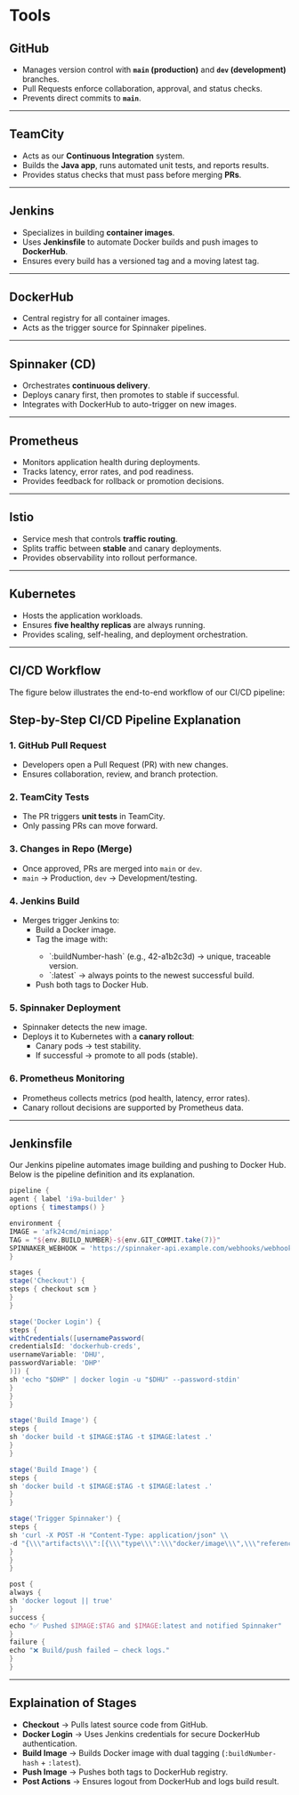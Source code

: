 # Tools

## GitHub
- Manages version control with **`main` (production)** and **`dev` (development)** branches.  
- Pull Requests enforce collaboration, approval, and status checks.  
- Prevents direct commits to **`main`**.  

---

## TeamCity
- Acts as our **Continuous Integration** system.  
- Builds the **Java app**, runs automated unit tests, and reports results.  
- Provides status checks that must pass before merging **PRs**.  

---

## Jenkins
- Specializes in building **container images**.  
- Uses **Jenkinsfile** to automate Docker builds and push images to **DockerHub**.  
- Ensures every build has a versioned tag and a moving latest tag.

---

## DockerHub
- Central registry for all container images.  
- Acts as the trigger source for Spinnaker pipelines.  

---

## Spinnaker (CD)
- Orchestrates **continuous delivery**.  
- Deploys canary first, then promotes to stable if successful.  
- Integrates with DockerHub to auto-trigger on new images.  

---

## Prometheus
- Monitors application health during deployments.
- Tracks latency, error rates, and pod readiness.
- Provides feedback for rollback or promotion decisions.

---

## Istio
- Service mesh that controls **traffic routing**.  
- Splits traffic between **stable** and canary deployments.  
- Provides observability into rollout performance.  

---

## Kubernetes
- Hosts the application workloads.  
- Ensures **five healthy replicas** are always running.  
- Provides scaling, self-healing, and deployment orchestration.

---

## CI/CD Workflow

The figure below illustrates the end-to-end workflow of our CI/CD pipeline:

## Step-by-Step CI/CD Pipeline Explanation  

### 1. GitHub Pull Request  
- Developers open a Pull Request (PR) with new changes.
- Ensures collaboration, review, and branch protection.

### 2. TeamCity Tests  
- The PR triggers **unit tests** in TeamCity.
- Only passing PRs can move forward.

### 3. Changes in Repo (Merge)  
- Once approved, PRs are merged into `main` or `dev`.
- `main` → Production, `dev` → Development/testing.

### 4. Jenkins Build 
- Merges trigger Jenkins to:
    <ul>
    <li style="list-style-type: square;">Build a Docker image.</li>
    <li style="list-style-type: square;">Tag the image with:</li>
    <ul>
    <li style="list-style-type: circle;">`:buildNumber-hash` (e.g., 42-a1b2c3d) → unique, traceable version.</li>
    <li style="list-style-type: circle;">`:latest` → always points to the newest successful build.</li>
    </ul>
    </ul>
    <ul>
    <li style="list-style-type: square;">Push both tags to Docker Hub.</li>
    </ul>

### 5. Spinnaker Deployment
- Spinnaker detects the new image.
- Deploys it to Kubernetes with a **canary rollout**:
    <ul>
    <li style="list-style-type: square;">Canary pods → test stability.</li>
    <li style="list-style-type: square;">If successful → promote to all pods (stable).</li>
    </ul>

### 6. Prometheus Monitoring
- Prometheus collects metrics (pod health, latency, error rates).
- Canary rollout decisions are supported by Prometheus data.

---

## Jenkinsfile

Our Jenkins pipeline automates image building and pushing to Docker Hub. Below is the pipeline definition and its explanation.

```groovy title=""
pipeline {
agent { label 'i9a-builder' }
options { timestamps() }
```

```groovy title=""
environment {
IMAGE = 'afk24cmd/miniapp'
TAG = "${env.BUILD_NUMBER}-${env.GIT_COMMIT.take(7)}"
SPINNAKER_WEBHOOK = 'https://spinnaker-api.example.com/webhooks/webhook/my-pipeline'
}
```

```groovy title=""
stages {
stage('Checkout') {
steps { checkout scm }
}
}
```

```groovy title=""
stage('Docker Login') {
steps {
withCredentials([usernamePassword(
credentialsId: 'dockerhub-creds',
usernameVariable: 'DHU',
passwordVariable: 'DHP'
)]) {
sh 'echo "$DHP" | docker login -u "$DHU" --password-stdin'
}
}
}
```

```groovy title=""
stage('Build Image') {
steps {
sh 'docker build -t $IMAGE:$TAG -t $IMAGE:latest .'
}
}
```

```groovy title=""
stage('Build Image') {
steps {
sh 'docker build -t $IMAGE:$TAG -t $IMAGE:latest .'
}
}
```

```groovy title=""
stage('Trigger Spinnaker') {
steps {
sh 'curl -X POST -H "Content-Type: application/json" \\
-d "{\\\"artifacts\\\":[{\\\"type\\\":\\\"docker/image\\\",\\\"reference\\\":\\\"$IMAGE:$TAG\\\"}]}" $SPINNAKER_WEBHOOK'
}
}
}
```

```groovy title=""
post {
always {
sh 'docker logout || true'
}
success {
echo "✅ Pushed $IMAGE:$TAG and $IMAGE:latest and notified Spinnaker"
}
failure {
echo "❌ Build/push failed — check logs."
}
}
```

---

## Explaination of Stages

- **Checkout** → Pulls latest source code from GitHub.
- **Docker Login** → Uses Jenkins credentials for secure DockerHub authentication.
- **Build Image** → Builds Docker image with dual tagging (`:buildNumber-hash` + `:latest`).
- **Push Image** → Pushes both tags to DockerHub registry.
- **Post Actions** → Ensures logout from DockerHub and logs build result.